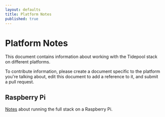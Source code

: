 ```yaml
---
layout: defaults
title: Platform Notes
published: true
---
```


# Platform Notes

This document contains information about working with the Tidepool stack on different platforms. 

To contribute information, please create a document specific to the platform you're talking about, edit this document to add a reference to it, and submit a pull request.

## Raspberry Pi

[Notes](/raspberry-pi-getting-started) about running the full stack on a Raspberry Pi. 